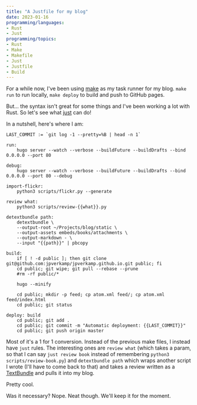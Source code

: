 ```yaml
---
title: "A Justfile for my blog"
date: 2023-01-16
programming/languages:
- Rust
- Just
programming/topics:
- Rust
- Make
- Makefile
- Just
- Justfile
- Build
---
```

For a while now, I've been using [make](https://www.gnu.org/software/make/manual/make.html) as my task runner for my blog. `make run` to run locally, `make deploy` to build and push to GitHub pages. 

But... the syntax isn't great for some things and I've been working a lot with Rust. So let's see what [just](https://github.com/casey/just) can do!

<!--more-->

In a nutshell, here's where I am:

```text
LAST_COMMIT := `git log -1 --pretty=%B | head -n 1`

run:
	hugo server --watch --verbose --buildFuture --buildDrafts --bind 0.0.0.0 --port 80

debug:
	hugo server --watch --verbose --buildFuture --buildDrafts --bind 0.0.0.0 --port 80 --debug

import-flickr:
	python3 scripts/flickr.py --generate

review what:
	python3 scripts/review-{{what}}.py

detextbundle path:
	detextbundle \
	--output-root ~/Projects/blog/static \
	--output-assets embeds/books/attachments \
	--output-markdown - \
	--input "{{path}}" | pbcopy

build:
	if [ ! -d public ]; then git clone git@github.com:jpverkamp/jpverkamp.github.io.git public; fi
	cd public; git wipe; git pull --rebase --prune
	#rm -rf public/*
	
	hugo --minify

	cd public; mkdir -p feed; cp atom.xml feed/; cp atom.xml feed/index.html
	cd public; git status

deploy: build
	cd public; git add .
	cd public; git commit -m "Automatic deployment: {{LAST_COMMIT}}"
	cd public; git push origin master
```

Most of it's a 1 for 1 conversion. Instead of the previous make files, I instead have `just` rules. The interesting ones are `review what` (which takes a param, so that I can say `just review book` instead of remembering `python3 scripts/review-book.py`) and `detextbundle path` which wraps another script I wrote (I'll have to come back to that) and takes a review written as a [TextBundle](http://textbundle.org/) and pulls it into my blog. 

Pretty cool. 

Was it necessary? Nope. Neat though. We'll keep it for the moment. 